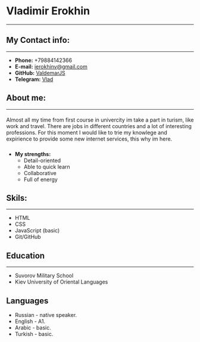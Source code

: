 # **Vladimir Erokhin**
___
## **My Contact info:**
_____
- **Phone:** +79884142366
- **E-mail:** [ierokhinv@gmail.com](ierokhinv@gmail.com)
- **GitHub:** [ValdemarJS](https://github.com/ValdemarJS)
- **Telegram:** [Vlad](tg.me/vlademarus)
## **About me:**
___

####  
Almost all my time from first course in univercity im take a part in turism, like work and travel. There are jobs in different countries and a lot of interesting professions. For this moment I would like to trie my knowlege and expirience to provide some new internet services, this why im here.

#####
- **My strengths:**
    - Detail-oriented
    - Able to quick learn
    - Collaborative
    - Full of energy
## **Skils:**
___
- HTML
- CSS
- JavaScript (basic)
- Git/GitHub

## **Education**
----
- Suvorov Military School
- Kiev University of Oriental Languages

## **Languages**
- Russian - native speaker.
- English - A1.
- Arabic - basic.
- Turkish - basic.